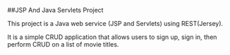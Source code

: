 ##JSP And Java Servlets Project

This project is a Java web service (JSP and Servlets) using REST(Jersey).

It is a simple CRUD application that allows users to sign up, sign in, then perform CRUD on a list of movie titles.


